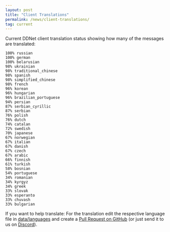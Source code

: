 ```yaml
---
layout: post
title: "Client Translations"
permalink: /news/client-translations/
tag: current
---
```


Current DDNet client translation status showing how many of the messages are translated:

```
100% russian
100% german
100% belarusian
98% ukrainian
98% traditional_chinese
98% spanish
98% simplified_chinese
98% french
96% korean
96% hungarian
96% brazilian_portuguese
94% persian
87% serbian_cyrillic
87% serbian
76% polish
76% dutch
74% catalan
72% swedish
70% japanese
67% norwegian
67% italian
67% danish
67% czech
67% arabic
66% finnish
61% turkish
58% bosnian
54% portuguese
34% romanian
34% kyrgyz
34% greek
33% slovak
33% esperanto
33% chuvash
33% bulgarian
```

If you want to help translate: For the translation edit the respective language file in [data/languages](https://github.com/ddnet/ddnet/tree/master/data/languages) and create a [Pull Request on GitHub](https://github.com/ddnet/ddnet/) (or just send it to us on [Discord](/discord/)).
